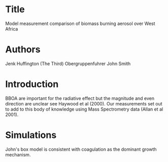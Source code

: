 # Title
Model measurement comparison of biomass burning aerosol
over West Africa

# Authors
Jenk Huffington (The Third)
Obergruppenfuhrer John Smith

# Introduction
BBOA are important for the radiative effect 
but the magnitude and even direction are unclear 
see Haywood et al (2000).
Our measurements set out to add to this body of 
knowledge using Mass Spectrometry data (Allan et al
2001).

# Simulations
John's box model is consistent with coagulation as
the dominant growth mechanism.